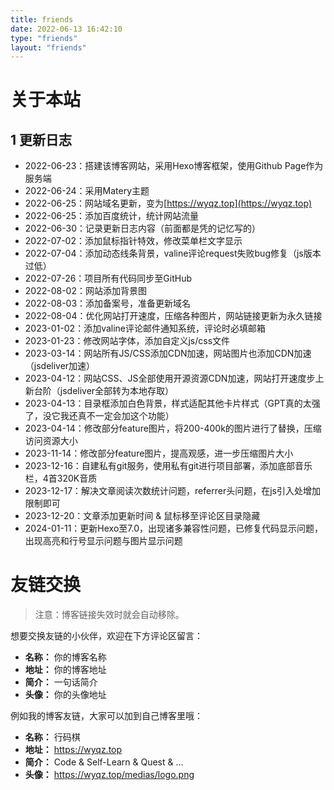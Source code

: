 ```yaml
---
title: friends
date: 2022-06-13 16:42:10
type: "friends"
layout: "friends"
---
```


# 关于本站

## 1 更新日志

- 2022-06-23：搭建该博客网站，采用Hexo博客框架，使用Github Page作为服务端
- 2022-06-24：采用Matery主题
- 2022-06-25：网站域名更新，变为[https://wyqz.top](https://wyqz.top)
- 2022-06-25：添加百度统计，统计网站流量
- 2022-06-30：记录更新日志内容（前面都是凭的记忆写的）
- 2022-07-02：添加鼠标指针特效，修改菜单栏文字显示
- 2022-07-04：添加动态线条背景，valine评论request失败bug修复（js版本过低）
- 2022-07-26：项目所有代码同步至GitHub
- 2022-08-02：网站添加背景图
- 2022-08-03：添加备案号，准备更新域名
- 2022-08-04：优化网站打开速度，压缩各种图片，网站链接更新为永久链接
- 2023-01-02：添加valine评论邮件通知系统，评论时必填邮箱
- 2023-01-23：修改网站字体，添加自定义js/css文件
- 2023-03-14：网站所有JS/CSS添加CDN加速，网站图片也添加CDN加速（jsdeliver加速）
- 2023-04-12：网站CSS、JS全部使用开源资源CDN加速，网站打开速度步上新台阶（jsdeliver全部转为本地存取）
- 2023-04-13：目录框添加白色背景，样式适配其他卡片样式（GPT真的太强了，没它我还真不一定会加这个功能）
- 2023-04-14：修改部分feature图片，将200-400k的图片进行了替换，压缩访问资源大小
- 2023-11-14：修改部分feature图片，提高观感，进一步压缩图片大小
- 2023-12-16：自建私有git服务，使用私有git进行项目部署，添加底部音乐栏，4首320K音质
- 2023-12-17：解决文章阅读次数统计问题，referrer头问题，在js引入处增加限制即可
- 2023-12-20：文章添加更新时间 & 鼠标移至评论区目录隐藏
- 2024-01-11：更新Hexo至7.0，出现诸多兼容性问题，已修复代码显示问题，出现高亮和行号显示问题与图片显示问题



# 友链交换

> 注意：博客链接失效时就会自动移除。

想要交换友链的小伙伴，欢迎在下方评论区留言：
* **名称：** 你的博客名称
* **地址：** 你的博客地址
* **简介：** 一句话简介
* **头像：** 你的头像地址

例如我的博客友链，大家可以加到自己博客里哦：
* **名称：** 行码棋
* **地址：** https://wyqz.top
* **简介：** Code & Self-Learn & Quest & ...
* **头像：** https://wyqz.top/medias/logo.png

